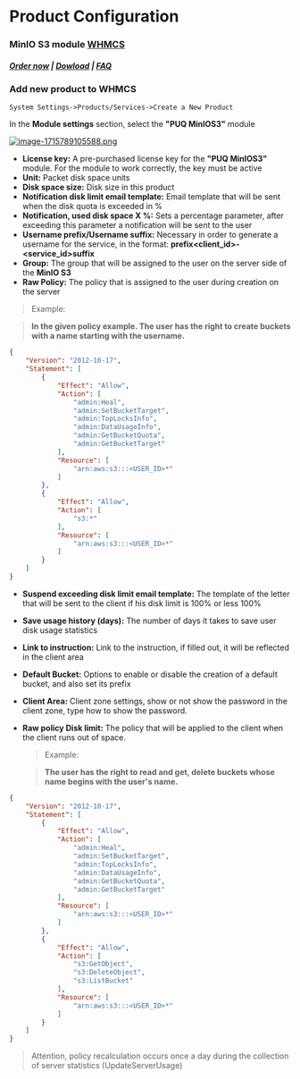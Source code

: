 # Product Configuration

### MinIO S3 module **[WHMCS](https://puqcloud.com/link.php?id=77)** 

#####  [Order now](https://puqcloud.com/whmcs-module-minio-s3.php) | [Dowload](https://download.puqcloud.com/WHMCS/servers/PUQ_WHMCS-MinIO-S3/) | [FAQ](https://faq.puqcloud.com/)

### Add new product to WHMCS

```
System Settings->Products/Services->Create a New Product
```

In the **Module settings** section, select the **"PUQ MinIOS3"** module

[![image-1715789105588.png](https://doc.puq.info/uploads/images/gallery/2024-05/scaled-1680-/image-1715789105588.png)](https://doc.puq.info/uploads/images/gallery/2024-05/image-1715789105588.png)

- **License key:** A pre-purchased license key for the **"PUQ MinIOS3"** module. For the module to work correctly, the key must be active
- **Unit:** Packet disk space units
- **Disk space size:** Disk size in this product
- **Notification disk limit email template:** Email template that will be sent when the disk quota is exceeded in %
- **Notification, used disk space X %:** Sets a percentage parameter, after exceeding this parameter a notification will be sent to the user
- **Username prefix/Username suffix:** Necessary in order to generate a username for the service, in the format: **prefix&lt;client\_id&gt;-&lt;service\_id&gt;suffix**
- **Group:** The group that will be assigned to the user on the server side of the **MinIO S3**
- **Raw Policy:** The policy that is assigned to the user during creation on the server

> Example:

>**In the given policy example. The user has the right to create buckets with a name starting with the username.**

```JSON
{
    "Version": "2012-10-17",
    "Statement": [
        {
            "Effect": "Allow",
            "Action": [
                "admin:Heal",
                "admin:SetBucketTarget",
                "admin:TopLocksInfo",
                "admin:DataUsageInfo",
                "admin:GetBucketQuota",
                "admin:GetBucketTarget"
            ],
            "Resource": [
                "arn:aws:s3:::<USER_ID>*"
            ]
        },
        {
            "Effect": "Allow",
            "Action": [
                "s3:*"
            ],
            "Resource": [
                "arn:aws:s3:::<USER_ID>*"
            ]
        }
    ]
}
```

- **Suspend exceeding disk limit email template:** The template of the letter that will be sent to the client if his disk limit is 100% or less 100%
- **Save usage history (days):** The number of days it takes to save user disk usage statistics
- **Link to instruction:** Link to the instruction, if filled out, it will be reflected in the client area
- **Default Bucket:** Options to enable or disable the creation of a default bucket, and also set its prefix
- **Client Area:** Client zone settings, show or not show the password in the client zone, type how to show the password.
- **Raw policy Disk limit:** The policy that will be applied to the client when the client runs out of space.  
    > Example:
    
    >**The user has the right to read and get, delete buckets whose name begins with the user's name.**

```JSON
{
    "Version": "2012-10-17",
    "Statement": [
        {
            "Effect": "Allow",
            "Action": [
                "admin:Heal",
                "admin:SetBucketTarget",
                "admin:TopLocksInfo",
                "admin:DataUsageInfo",
                "admin:GetBucketQuota",
                "admin:GetBucketTarget"
            ],
            "Resource": [
                "arn:aws:s3:::<USER_ID>*"
            ]
        },
        {
            "Effect": "Allow",
            "Action": [
                "s3:GetObject",
                "s3:DeleteObject",
                "s3:ListBucket"
            ],
            "Resource": [
                "arn:aws:s3:::<USER_ID>*"
            ]
        }
    ]
}
```

>Attention, policy recalculation occurs once a day during the collection of server statistics (UpdateServerUsage)